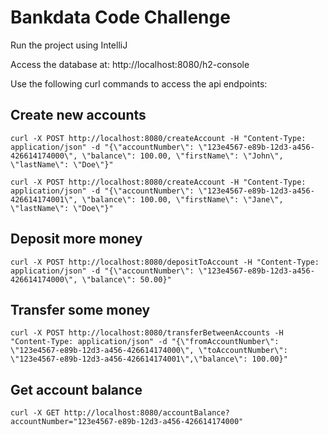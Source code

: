 # Bankdata Code Challenge

Run the project using IntelliJ

Access the database at: http://localhost:8080/h2-console

Use the following curl commands to access the api endpoints:

## Create new accounts
```
curl -X POST http://localhost:8080/createAccount -H "Content-Type: application/json" -d "{\"accountNumber\": \"123e4567-e89b-12d3-a456-426614174000\", \"balance\": 100.00, \"firstName\": \"John\", \"lastName\": \"Doe\"}"
```

```
curl -X POST http://localhost:8080/createAccount -H "Content-Type: application/json" -d "{\"accountNumber\": \"123e4567-e89b-12d3-a456-426614174001\", \"balance\": 100.00, \"firstName\": \"Jane\", \"lastName\": \"Doe\"}"
```

## Deposit more money
```
curl -X POST http://localhost:8080/depositToAccount -H "Content-Type: application/json" -d "{\"accountNumber\": \"123e4567-e89b-12d3-a456-426614174000\", \"balance\": 50.00}"
```

## Transfer some money
```
curl -X POST http://localhost:8080/transferBetweenAccounts -H "Content-Type: application/json" -d "{\"fromAccountNumber\": \"123e4567-e89b-12d3-a456-426614174000\", \"toAccountNumber\": \"123e4567-e89b-12d3-a456-426614174001\",\"balance\": 100.00}"
```

## Get account balance
```
curl -X GET http://localhost:8080/accountBalance?accountNumber="123e4567-e89b-12d3-a456-426614174000"
```
